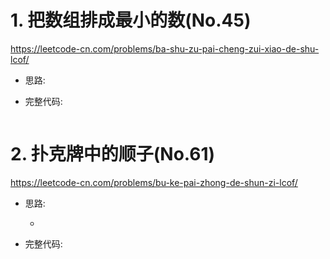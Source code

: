 # 1. 把数组排成最小的数(No.45)

https://leetcode-cn.com/problems/ba-shu-zu-pai-cheng-zui-xiao-de-shu-lcof/

- 思路:

- 完整代码:

    ```python
    
    ```

# 2. 扑克牌中的顺子(No.61)

https://leetcode-cn.com/problems/bu-ke-pai-zhong-de-shun-zi-lcof/

- 思路:

    - 

- 完整代码:

    ```python
    
    ```